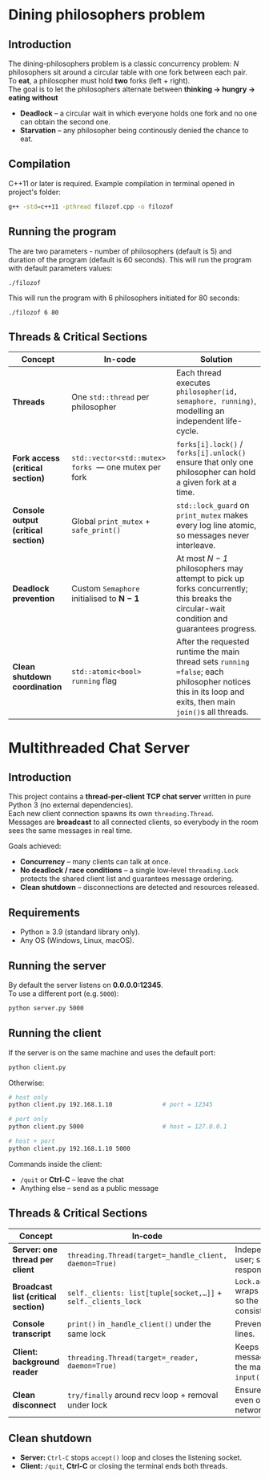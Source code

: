 # Dining philosophers problem
## Introduction  
The dining-philosophers problem is a classic concurrency problem: *N* philosophers sit around a circular table with one fork between each pair.  
To **eat**, a philosopher must hold **two** forks (left + right).  
The goal is to let the philosophers alternate between **thinking → hungry → eating** **without**

* **Deadlock** – a circular wait in which everyone holds one fork and no one can obtain the second one.
* **Starvation** – any philosopher being continously denied the chance to eat.
  
## Compilation
C++11 or later is required. Example compilation in terminal opened in project's folder: 
```bash
g++ -std=c++11 -pthread filozof.cpp -o filozof
```
## Running the program
The are two parameters - number of philosophers (default is 5) and duration of the program (default is 60 seconds). This will run the program with default parameters values:
```
./filozof
```
This will run the program with 6 philosophers initiated for 80 seconds:
```
./filozof 6 80
```

## Threads & Critical Sections

| Concept | In-code | Solution |
|---------|----------|----------|
| **Threads** | One `std::thread` per philosopher | Each thread executes `philosopher(id, semaphore, running)`, modelling an independent life-cycle. |
| **Fork access (critical section)** | `std::vector<std::mutex> forks` &nbsp;— one mutex per fork | `forks[i].lock()` / `forks[i].unlock()` ensure that only one philosopher can hold a given fork at a time. |
| **Console output (critical section)** | Global `print_mutex` + `safe_print()` | `std::lock_guard` on `print_mutex` makes every log line atomic, so messages never interleave. |
| **Deadlock prevention** | Custom `Semaphore` initialised to **N − 1** | At most *N − 1* philosophers may attempt to pick up forks concurrently; this breaks the circular-wait condition and guarantees progress. |
| **Clean shutdown coordination** | `std::atomic<bool> running` flag | After the requested runtime the main thread sets `running =false`; each philosopher notices this in its loop and exits, then main `join()`s all threads. |


# Multithreaded Chat Server
## Introduction
This project contains a **thread‑per‑client TCP chat server** written in pure Python 3
(no external dependencies).  
Each new client connection spawns its own `threading.Thread`.  
Messages are **broadcast** to all connected clients, so everybody in the room
sees the same messages in real time.

Goals achieved:

* **Concurrency** – many clients can talk at once.
* **No deadlock / race conditions** – a single low‑level `threading.Lock`
  protects the shared client list and guarantees message ordering.
* **Clean shutdown** – disconnections are detected and resources released.

## Requirements
* Python ≥ 3.9 (standard library only).
* Any OS (Windows, Linux, macOS).  

## Running the server
By default the server listens on **0.0.0.0:12345**.  
To use a different port (e.g. `5000`):

```bash
python server.py 5000
```

## Running the client
If the server is on the same machine and uses the default port:

```bash
python client.py
```

Otherwise:

```bash
# host only
python client.py 192.168.1.10              # port = 12345

# port only
python client.py 5000                      # host = 127.0.0.1

# host + port
python client.py 192.168.1.10 5000
```

Commands inside the client:

* `/quit` or **Ctrl‑C** – leave the chat
* Anything else – send as a public message

## Threads & Critical Sections

| Concept | In‑code | Solution |
|---------|----------|----------|
| **Server: one thread per client** | `threading.Thread(target=_handle_client, daemon=True)` | Independent loop per user; server remains responsive. |
| **Broadcast list (critical section)** | `self._clients: list[tuple[socket,…]]` + `self._clients_lock` | `Lock.acquire()/release()` wraps every read/write so the list stays consistent. |
| **Console transcript** | `print()` in `_handle_client()` under the same lock | Prevents interleaving log lines. |
| **Client: background reader** | `threading.Thread(target=_reader, daemon=True)` | Keeps incoming messages flowing while the main thread waits on `input()`. |
| **Clean disconnect** | `try/finally` around recv loop + removal under lock | Ensures resources freed even on `Ctrl‑C` or network errors. |

## Clean shutdown
* **Server:** `Ctrl‑C` stops `accept()` loop and closes the listening socket.
* **Client:** `/quit`, **Ctrl‑C** or closing the terminal ends both threads.

